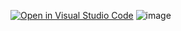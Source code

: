 [![Open in Visual Studio Code](https://classroom.github.com/assets/open-in-vscode-c66648af7eb3fe8bc4f294546bfd86ef473780cde1dea487d3c4ff354943c9ae.svg)](https://classroom.github.com/online_ide?assignment_repo_id=8684275&assignment_repo_type=AssignmentRepo)
![image](https://user-images.githubusercontent.com/84986194/192428472-bb75125e-a51d-4122-a138-6b3bbfacddcc.png)


